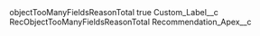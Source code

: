 <?xml version="1.0" encoding="UTF-8"?>
<CustomMetadata xmlns="http://soap.sforce.com/2006/04/metadata" xmlns:xsi="http://www.w3.org/2001/XMLSchema-instance" xmlns:xsd="http://www.w3.org/2001/XMLSchema">
    <label>objectTooManyFieldsReasonTotal</label>
    <protected>true</protected>
    <values>
        <field>Custom_Label__c</field>
        <value xsi:type="xsd:string">RecObjectTooManyFieldsReasonTotal</value>
    </values>
    <values>
        <field>Recommendation_Apex__c</field>
        <value xsi:nil="true"/>
    </values>
</CustomMetadata>
